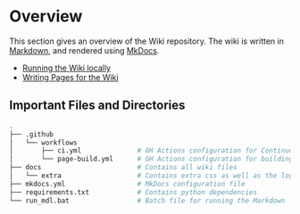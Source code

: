 # Overview

This section gives an overview of the Wiki repository. 
The wiki is written in [Markdown](https://daringfireball.net/projects/markdown/), and rendered using
[MkDocs](https://www.mkdocs.org/).

- [Running the Wiki locally](running_wiki.md)
- [Writing Pages for the Wiki](writing_wiki.md)

## Important Files and Directories

```bash
.
├── .github
│   └── workflows
│       ├── ci.yml              # GH Actions configuration for Continuous Integration
│       └── page-build.yml      # GH Actions configuration for building
├── docs                        # Contains all wiki files
│   └── extra                   # Contains extra css as well as the logo. NO Markdown files here!
├── mkdocs.yml                  # MkDocs configuration file
├── requirements.txt            # Contains python dependencies
└── run_mdl.bat                 # Batch file for running the Markdown linter locally (Windows only)
```
